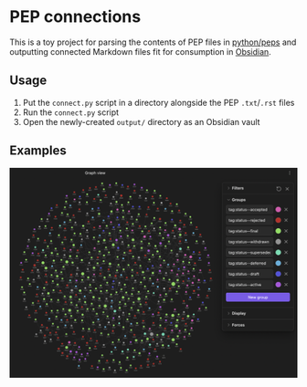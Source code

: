 # PEP connections

This is a toy project for parsing the contents of PEP files in [python/peps](https://github.com/python/peps) and outputting connected Markdown files fit for consumption in [Obsidian](https://obsidian.md).

## Usage

1. Put the `connect.py` script in a directory alongside the PEP `.txt`/`.rst` files
1. Run the `connect.py` script
1. Open the newly-created `output/` directory as an Obsidian vault

## Examples

![Obsidian graph](graph.png)

